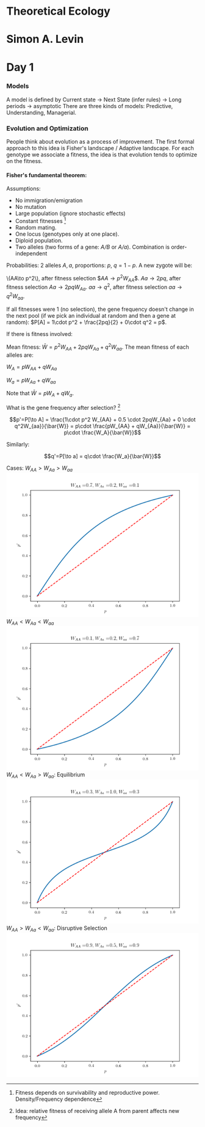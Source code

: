 <script type="text/javascript" async
  src="https://cdn.mathjax.org/mathjax/latest/MathJax.js?config=TeX-MML-AM_CHTML">
</script>

# Theoretical Ecology

# Simon A. Levin

# Day 1

### Models
A model is defined by Current state -> Next State (infer rules) -> Long periods -> asymptotic
There are three kinds of models: Predictive, Understanding, Managerial.

### Evolution and Optimization
People think about evolution as a process of improvement. The first formal approach to this idea is Fisher's landscape / Adaptive landscape. For each genotype we associate a fitness, the idea is that evolution tends to optimize on the fitness.

#### Fisher's fundamental theorem:
Assumptions:

* No immigration/emigration
* No mutation
* Large population (ignore stochastic effects)
* Constant fitnesses [^1]
* Random mating.
* One locus (genotypes only at one place).
* Diploid population.
* Two alleles (two forms of a gene: *A/B* or *A/a*). Combination is order-independent

Probabilities: 2 alleles $A,a$, proportions: $p$, $q=1-p$. A new zygote will be:

\\(AA\to p^2\\), after fitness selection \$$AA\to p^2 W_{AA}$$.
$Aa\to 2pq$, after fitness selection $Aa\to 2pq W_{Aa}$.
$aa\to q^2$, after fitness selection $aa\to q^2 W_{aa}$.


If all fitnesses were 1 (no selection), the gene frequency doesn't change in the next pool (if we pick an individual at random and then a gene at random):
$P[A] = 1\cdot p^2 + \frac{2pq}{2} + 0\cdot q^2 = p$.

If there is fitness involved:

Mean fitness: $\bar{W} = p^2 W_{AA} + 2pqW_{Aa} + q^2 W_{aa}$. The mean fitness of each alleles are:

$W_A = pW_{AA} + qW_{Aa}$

$W_a = pW_{Aa} + qW_{aa}$

Note that $\bar{W} = pW_A + qW_a$.

What is the gene frequency after selection? [^2]

$$p'=P[\to A] = \frac{1\cdot p^2 W_{AA} + 0.5 \cdot 2pqW_{Aa} + 0 \cdot q^2W_{aa}}{\bar{W}} = p\cdot \frac{pW_{AA} + qW_{Aa}}{\bar{W}} = p\cdot \frac{W_A}{\bar{W}}$$

Similarly:

$$q'=P[\to a] = q\cdot \frac{W_a}{\bar{W}}$$

Cases:
$W_{AA} > W_{Aa} > W_{aa}$
![case1](/Images/WAA0.7WAa0.2Waa0.1.png "Case 1")
$W_{AA} < W_{Aa} < W_{aa}$
![case2](/Images/WAA0.1WAa0.2Waa0.7.png "Case 2")
$W_{AA} < W_{Aa} > W_{aa}$: Equilibrium
![case3](/Images/WAA0.3WAa1.0Waa0.3.png "Case 3")
$W_{AA} > W_{Aa} < W_{aa}$: Disruptive Selection
![case4](/Images/WAA0.9WAa0.5Waa0.9.png "Case 4")

[^1]: Fitness depends on survivability and reproductive power. Density/Frequency dependence
[^2]: Idea: relative fitness of receiving allele A from parent affects new frequency
